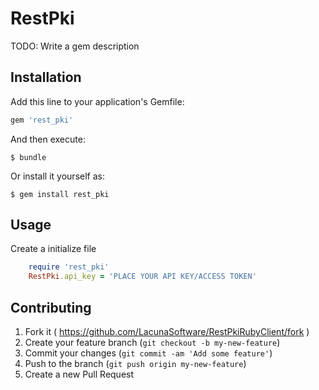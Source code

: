 # RestPki

TODO: Write a gem description

## Installation

Add this line to your application's Gemfile:

```ruby
gem 'rest_pki'
```

And then execute:

    $ bundle

Or install it yourself as:

    $ gem install rest_pki

## Usage

Create a initialize file

```ruby
    require 'rest_pki'
    RestPki.api_key = 'PLACE YOUR API KEY/ACCESS TOKEN'
```

## Contributing

1. Fork it ( https://github.com/LacunaSoftware/RestPkiRubyClient/fork )
2. Create your feature branch (`git checkout -b my-new-feature`)
3. Commit your changes (`git commit -am 'Add some feature'`)
4. Push to the branch (`git push origin my-new-feature`)
5. Create a new Pull Request
